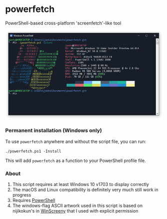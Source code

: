 # powerfetch
PowerShell-based cross-platform 'screenfetch'-like tool

![Alt text](screenshot.png?raw=true "sample Windows screenshot")

### Permanent installation (Windows only)

To use `powerfetch` anywhere and without the script file, you can run:

```
./powerfetch.ps1 -Install
```

This will add `powerfetch` as a function to your PowerShell profile file.

### About

1. This script requires at least Windows 10 v1703 to display correctly
2. The macOS and Linux compatibility is definitely very much still work in progress
3. Requires [PowerShell](https://github.com/PowerShell/PowerShell "PowerShell GitHub page")
4. The windows-flag ASCII artwork used in this script is based on nijikokun's in [WinScreeny](https://github.com/nijikokun/WinScreeny "WinScreeny GitHub page") that I used with explicit permission
